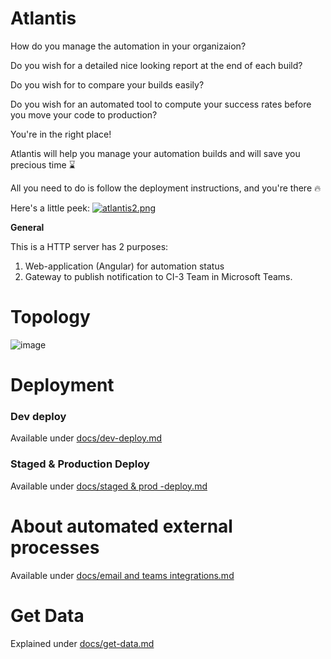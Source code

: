 # Atlantis
How do you manage the automation in your organizaion?

Do you wish for a detailed nice looking report at the end of each build?

Do you wish for to compare your builds easily? 

Do you wish for an automated tool to compute your success rates before you move your code to production?



You're in the right place!

Atlantis will help you manage your automation builds and will save you precious time ⌛

All you need to do is follow the deployment instructions, and you're there 🔥

Here's a little peek:
[![atlantis2.png](https://i.postimg.cc/9MywCndw/atlantis2.png)](https://postimg.cc/wyTjkFb9)


**General**

This is a HTTP server has 2 purposes:
1. Web-application (Angular) for automation status
2. Gateway to publish notification to CI-3 Team in Microsoft Teams.

# Topology
![image](https://user-images.githubusercontent.com/83502821/189111684-bf3caa34-c30e-4f09-9a14-835b09d87ece.png)


# Deployment

### Dev deploy
Available under  [docs/dev-deploy.md](https://github.com/algosec/atlantis/blob/main/docs/dev-deploy.md)

### Staged & Production Deploy
  Available under [docs/staged & prod -deploy.md](https://github.com/algosec/atlantis/blob/main/docs/staged%20%26%20prod%20-deploy.md)
  
  
# About automated external processes 
 Available under [docs/email and teams integrations.md](https://github.com/algosec/atlantis/blob/main/docs/email%20and%20teams%20integrations.md)

  
# Get Data
  Explained under [docs/get-data.md ](https://github.com/algosec/atlantis/blob/main/docs/get-data.md)
  

